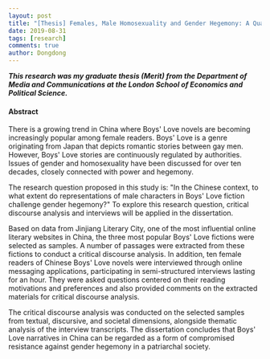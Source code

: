 ```yaml
---
layout: post
title: "[Thesis] Females, Male Homosexuality and Gender Hegemony: A Qualitative Analysis of Boys' Love Novels in the Chinese Context"
date: 2019-08-31
tags: [research]
comments: true
author: Dongdong
---
```


***This research was my graduate thesis (Merit) from the Department of Media and Communications at the London School of Economics and Political Science.***

<h4>Abstract</h4>

There is a growing trend in China where Boys' Love novels are becoming increasingly popular among female readers. Boys' Love is a genre originating from Japan that depicts romantic stories between gay men. However, Boys' Love stories are continuously regulated by authorities. Issues of gender and homosexuality have been discussed for over ten decades, closely connected with power and hegemony.

The research question proposed in this study is: "In the Chinese context, to what extent do representations of male characters in Boys' Love fiction challenge gender hegemony?" To explore this research question, critical discourse analysis and interviews will be applied in the dissertation.

Based on data from Jinjiang Literary City, one of the most influential online literary websites in China, the three most popular Boys' Love fictions were selected as samples. A number of passages were extracted from these fictions to conduct a critical discourse analysis. In addition, ten female readers of Chinese Boys' Love novels were interviewed through online messaging applications, participating in semi-structured interviews lasting for an hour. They were asked questions centered on their reading motivations and preferences and also provided comments on the extracted materials for critical discourse analysis.

The critical discourse analysis was conducted on the selected samples from textual, discursive, and societal dimensions, alongside thematic analysis of the interview transcripts. The dissertation concludes that Boys' Love narratives in China can be regarded as a form of compromised resistance against gender hegemony in a patriarchal society.
